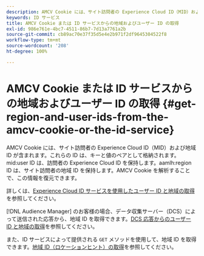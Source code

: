 ```yaml
---
description: AMCV Cookie には、サイト訪問者の Experience Cloud ID（MID）および地域 ID が含まれます。これらの ID は、キーと値のペアとして格納されます。mid user ID は、訪問者の Experience Cloud ID を保持します。aamlh region ID は、サイト訪問者の地域 ID を保持します。AMCV Cookie を解析することで、この情報を復元できます。
keywords: ID サービス
title: AMCV Cookie または ID サービスからの地域およびユーザー ID の取得
exl-id: 986e761e-4bc7-4511-86b7-7d13a7761a2b
source-git-commit: cb89ac70e37f35d5e4e2b971f2df9645304522f8
workflow-type: tm+mt
source-wordcount: '208'
ht-degree: 100%

---
```


# AMCV Cookie または ID サービスからの地域およびユーザー ID の取得 {#get-region-and-user-ids-from-the-amcv-cookie-or-the-id-service}

AMCV Cookie には、サイト訪問者の Experience Cloud ID（MID）および地域 ID が含まれます。これらの ID は、キーと値のペアとして格納されます。mid:user ID は、訪問者の Experience Cloud ID を保持します。aamlh:region ID は、サイト訪問者の地域 ID を保持します。AMCV Cookie を解析することで、この情報を復元できます。

詳しくは、[Experience Cloud ID サービスを使用したユーザー ID と地域の取得](https://experienceleague.adobe.com/docs/audience-manager/user-guide/api-and-sdk-code/dcs/dcs-apis/dcs-mcid-ids.html?lang=ja)を参照してください。

[!DNL Audience Manager] のお客様の場合、データ収集サーバー（DCS）によって送信された応答から、地域 ID を取得できます。[DCS 応答からのユーザー ID と地域の取得](https://experienceleague.adobe.com/docs/audience-manager/user-guide/api-and-sdk-code/dcs/dcs-apis/dcs-aam-ids.html?lang=ja)を参照してください。

また、ID サービスによって提供される `GET` メソッドを使用して、地域 ID を取得できます。[地域 ID（ロケーションヒント）の取得](../library/get-set/getlocationhint.md#reference-a761030ff06c4439946bb56febf42d4c)を参照してください。
